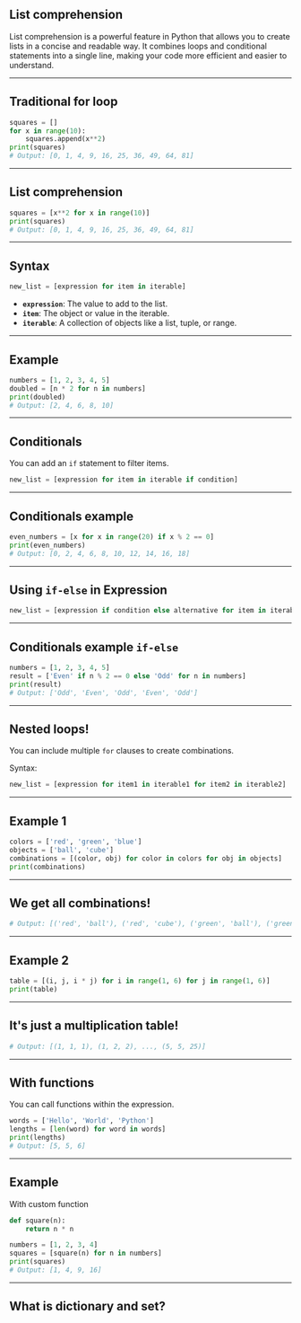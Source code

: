 ## List comprehension

List comprehension is a powerful feature in Python that allows you to create lists in a concise and readable way. It combines loops and conditional statements into a single line, making your code more efficient and easier to understand.

---

## Traditional for loop

```python
squares = []
for x in range(10):
    squares.append(x**2)
print(squares)
# Output: [0, 1, 4, 9, 16, 25, 36, 49, 64, 81]
```

---
## List comprehension

```python
squares = [x**2 for x in range(10)]
print(squares)
# Output: [0, 1, 4, 9, 16, 25, 36, 49, 64, 81]
```

---
## Syntax

```python
new_list = [expression for item in iterable]
```
- **`expression`**: The value to add to the list.
- **`item`**: The object or value in the iterable.
- **`iterable`**: A collection of objects like a list, tuple, or range.
---
## Example

```python
numbers = [1, 2, 3, 4, 5]
doubled = [n * 2 for n in numbers]
print(doubled)
# Output: [2, 4, 6, 8, 10]
```
---
## Conditionals
You can add an `if` statement to filter items.
```python
new_list = [expression for item in iterable if condition]
```
---
## Conditionals example
```python
even_numbers = [x for x in range(20) if x % 2 == 0]
print(even_numbers)
# Output: [0, 2, 4, 6, 8, 10, 12, 14, 16, 18]
```
---
## Using `if-else` in Expression

```python
new_list = [expression if condition else alternative for item in iterable]
```
---
## Conditionals example `if-else`
```python
numbers = [1, 2, 3, 4, 5]
result = ['Even' if n % 2 == 0 else 'Odd' for n in numbers]
print(result)
# Output: ['Odd', 'Even', 'Odd', 'Even', 'Odd']
```

---
## Nested loops!
You can include multiple `for` clauses to create combinations.

Syntax:

```python
new_list = [expression for item1 in iterable1 for item2 in iterable2]
```
---
## Example 1
```python
colors = ['red', 'green', 'blue']
objects = ['ball', 'cube']
combinations = [(color, obj) for color in colors for obj in objects]
print(combinations)
```
---
## We get all combinations!
```python
# Output: [('red', 'ball'), ('red', 'cube'), ('green', 'ball'), ('green', 'cube'), ('blue', 'ball'), ('blue', 'cube')]
```
---
## Example 2
```python
table = [(i, j, i * j) for i in range(1, 6) for j in range(1, 6)]
print(table)
```
---
## It's just a multiplication table!
```python
# Output: [(1, 1, 1), (1, 2, 2), ..., (5, 5, 25)]
```
---
## With functions
You can call functions within the expression.
```python
words = ['Hello', 'World', 'Python']
lengths = [len(word) for word in words]
print(lengths)
# Output: [5, 5, 6]
```
---
## Example
With custom function
```python
def square(n):
    return n * n

numbers = [1, 2, 3, 4]
squares = [square(n) for n in numbers]
print(squares)
# Output: [1, 4, 9, 16]
```

---
## What is dictionary and set?
